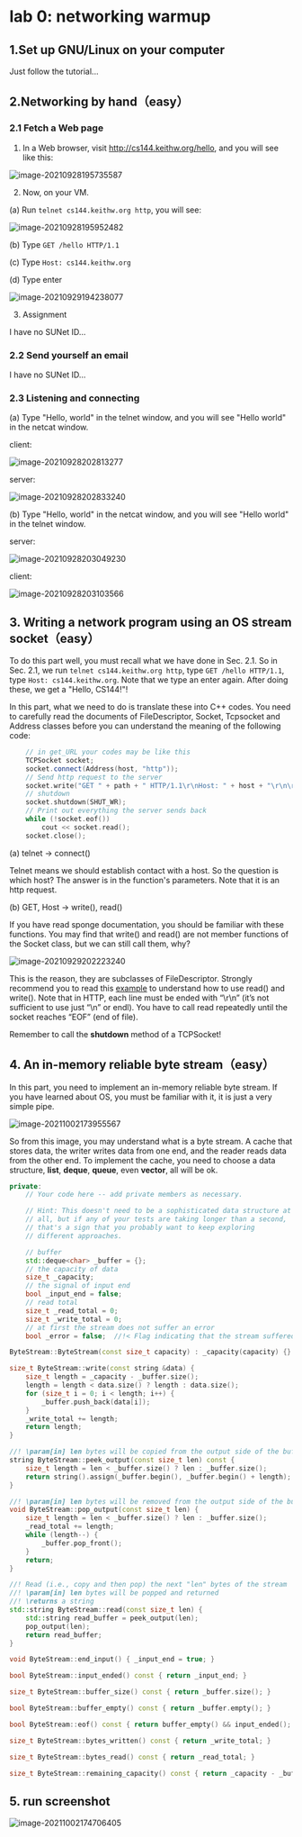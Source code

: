 # lab 0: networking warmup

## 1.Set up GNU/Linux on your computer

Just follow the tutorial...

## 2.Networking by hand（easy）

### 2.1 Fetch a Web page

1. In a Web browser, visit http://cs144.keithw.org/hello, and you will see like this:

![image-20210928195735587](.\lab0.assets\image-20210928195735587.png)

2. Now, on your VM.

(a) Run `telnet cs144.keithw.org http`, you will see:

![image-20210928195952482](.\lab0.assets\image-20210928195952482.png)

(b) Type `GET /hello HTTP/1.1`

(c) Type `Host: cs144.keithw.org`

(d) Type enter

![image-20210929194238077](.\lab0.assets\image-20210929194238077.png)

3. Assignment

I have  no SUNet ID...

### 2.2 Send yourself an email

I have no SUNet ID...

### 2.3 Listening and connecting

(a) Type "Hello, world" in the telnet window, and you will see "Hello world" in the netcat window.

client:

![image-20210928202813277](.\lab0.assets\image-20210928202813277.png)

server:

![image-20210928202833240](.\lab0.assets\image-20210928202833240.png)

(b) Type "Hello, world" in the netcat window, and you will see "Hello world" in the telnet window.

server:

![image-20210928203049230](.\lab0.assets\image-20210928203049230.png)

client:

![image-20210928203103566](.\lab0.assets\image-20210928203103566.png)

## 3. Writing a network program using an OS stream socket（easy）

To do this part well, you must recall what we have done in Sec. 2.1. So in Sec. 2.1, we run `telnet cs144.keithw.org http`, type `GET /hello HTTP/1.1`, type `Host: cs144.keithw.org`. Note that we type an enter again. After doing these, we get a "Hello, CS144!"!

In this part, what we need to do is translate these into C++ codes. You need to carefully read the documents of FileDescriptor, Socket, Tcpsocket and Address classes before you can understand the meaning of the following code:

```cpp
    // in get_URL your codes may be like this
	TCPSocket socket;
    socket.connect(Address(host, "http"));
    // Send http request to the server
    socket.write("GET " + path + " HTTP/1.1\r\nHost: " + host + "\r\n\r\n");
    // shutdown
    socket.shutdown(SHUT_WR);
    // Print out everything the server sends back
    while (!socket.eof()) 
        cout << socket.read();
    socket.close();
```

(a) telnet $\rightarrow$ connect()

Telnet means we should establish contact with a host. So the question is which host? The answer is in the function's parameters. Note that it is an http request.

(b) GET, Host $\rightarrow$ write(), read()

If you have read sponge documentation, you should be familiar with these functions. You may find that write() and read() are not member functions of the Socket class, but we can still call them, why?

![image-20210929202223240](.\lab0.assets\image-20210929202223240.png)

This is the reason, they are subclasses of FileDescriptor. Strongly recommend you to read this [example](https://cs144.github.io/doc/lab0/class_t_c_p_socket.html) to understand how to use read() and write(). Note that in HTTP, each line must be ended with “\r\n” (it’s not sufficient to use just “\n” or endl). You have to call read repeatedly until the socket reaches “EOF” (end of file).

Remember to call the **shutdown** method of a TCPSocket!

## 4. An in-memory reliable byte stream（easy）

In this part, you need to implement an in-memory reliable byte stream. If you have learned about OS, you must be familiar with it, it is just a very simple pipe.

![image-20211002173955567](.\lab0.assets\image-20211002173955567.png)

So from this image, you may understand what is a byte stream. A cache that stores data, the writer writes data from one end, and the reader reads data from the other end. To implement the cache, you need to choose a data structure,  **list**, **deque**, **queue**, even **vector**, all will be ok.

```cpp
private:
    // Your code here -- add private members as necessary.

    // Hint: This doesn't need to be a sophisticated data structure at
    // all, but if any of your tests are taking longer than a second,
    // that's a sign that you probably want to keep exploring
    // different approaches.

    // buffer
    std::deque<char> _buffer = {};
    // the capacity of data
    size_t _capacity;
    // the signal of input end
    bool _input_end = false;
    // read total
    size_t _read_total = 0;
    size_t _write_total = 0;
    // at first the stream does not suffer an error
    bool _error = false;  //!< Flag indicating that the stream suffered an error.
```

```cpp
ByteStream::ByteStream(const size_t capacity) : _capacity(capacity) {}

size_t ByteStream::write(const string &data) {
    size_t length = _capacity - _buffer.size();
    length = length < data.size() ? length : data.size();
    for (size_t i = 0; i < length; i++) {
        _buffer.push_back(data[i]);
    }
    _write_total += length;
    return length;
}

//! \param[in] len bytes will be copied from the output side of the buffer
string ByteStream::peek_output(const size_t len) const {
    size_t length = len < _buffer.size() ? len : _buffer.size();
    return string().assign(_buffer.begin(), _buffer.begin() + length);
}

//! \param[in] len bytes will be removed from the output side of the buffer
void ByteStream::pop_output(const size_t len) {
    size_t length = len < _buffer.size() ? len : _buffer.size();
    _read_total += length;
    while (length--) {
        _buffer.pop_front();
    }
    return;
}

//! Read (i.e., copy and then pop) the next "len" bytes of the stream
//! \param[in] len bytes will be popped and returned
//! \returns a string
std::string ByteStream::read(const size_t len) {
    std::string read_buffer = peek_output(len);
    pop_output(len);
    return read_buffer;
}

void ByteStream::end_input() { _input_end = true; }

bool ByteStream::input_ended() const { return _input_end; }

size_t ByteStream::buffer_size() const { return _buffer.size(); }

bool ByteStream::buffer_empty() const { return _buffer.empty(); }

bool ByteStream::eof() const { return buffer_empty() && input_ended(); }

size_t ByteStream::bytes_written() const { return _write_total; }

size_t ByteStream::bytes_read() const { return _read_total; }

size_t ByteStream::remaining_capacity() const { return _capacity - _buffer.size(); }

```

## 5. run screenshot

![image-20211002174706405](.\lab0.assets\image-20211002174706405.png)





















